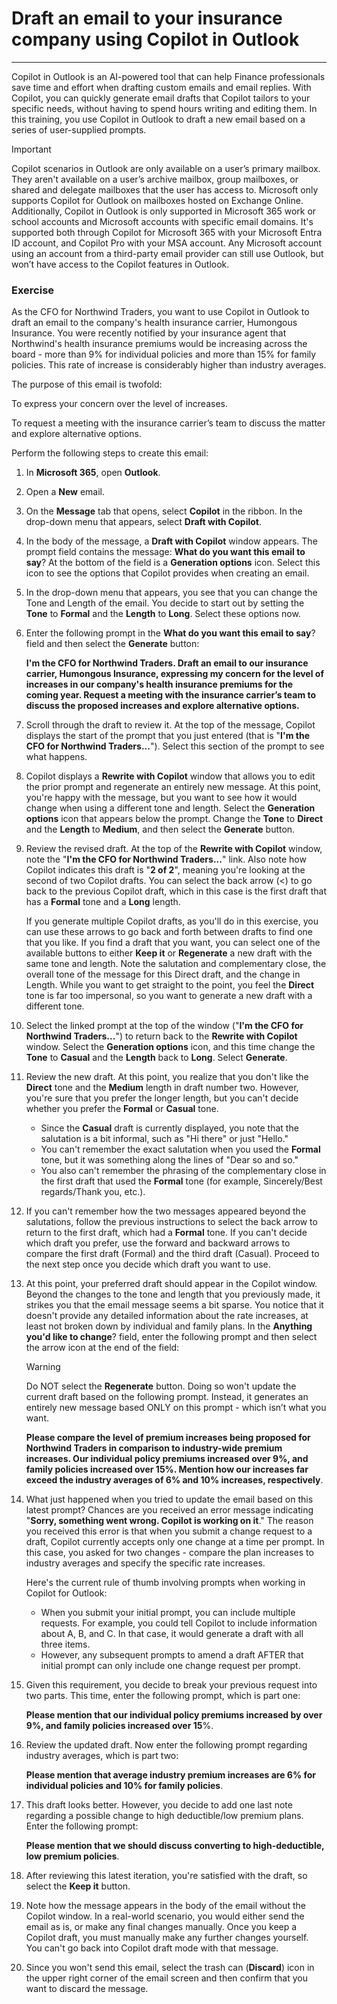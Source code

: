 # Draft an email to your insurance company using Copilot in Outlook
---
Copilot in Outlook is an AI-powered tool that can help Finance professionals save time and effort when drafting custom emails and email replies. With Copilot, you can quickly generate email drafts that Copilot tailors to your specific needs, without having to spend hours writing and editing them. In this training, you use Copilot in Outlook to draft a new email based on a series of user-supplied prompts.

> [!IMPORTANT]
> Copilot scenarios in Outlook are only available on a user’s primary mailbox. They aren't available on a user’s archive mailbox, group mailboxes, or shared and delegate mailboxes that the user has access to. Microsoft only supports Copilot for Outlook on mailboxes hosted on Exchange Online. Additionally, Copilot in Outlook is only supported in Microsoft 365 work or school accounts and Microsoft accounts with specific email domains. It's supported both through Copilot for Microsoft 365 with your Microsoft Entra ID account, and Copilot Pro with your MSA account. Any Microsoft account using an account from a third-party email provider can still use Outlook, but won’t have access to the Copilot features in Outlook.

### Exercise

As the CFO for Northwind Traders, you want to use Copilot in Outlook to draft an email to the company's health insurance carrier, Humongous Insurance. You were recently notified by your insurance agent that Northwind's health insurance premiums would be increasing across the board - more than 9% for individual policies and more than 15% for family policies. This rate of increase is considerably higher than industry averages.

The purpose of this email is twofold:

To express your concern over the level of increases.

To request a meeting with the insurance carrier’s team to discuss the matter and explore alternative options.

Perform the following steps to create this email:

1.  In **Microsoft 365**, open **Outlook**.
2.  Open a **New** email.
3.  On the **Message** tab that opens, select **Copilot** in the ribbon. In the drop-down menu that appears, select **Draft with Copilot**.
4.  In the body of the message, a **Draft with Copilot** window appears. The prompt field contains the message: **What do you want this email to say**? At the bottom of the field is a **Generation options** icon. Select this icon to see the options that Copilot provides when creating an email.
5.  In the drop-down menu that appears, you see that you can change the Tone and Length of the email. You decide to start out by setting the **Tone** to **Formal** and the **Length** to **Long**. Select these options now.
6.  Enter the following prompt in the **What do you want this email to say**? field and then select the **Generate** button:
    
    **I'm the CFO for Northwind Traders. Draft an email to our insurance carrier, Humongous Insurance, expressing my concern for the level of increases in our company's health insurance premiums for the coming year. Request a meeting with the insurance carrier’s team to discuss the proposed increases and explore alternative options.** 
7.  Scroll through the draft to review it. At the top of the message, Copilot displays the start of the prompt that you just entered (that is "**I'm the CFO for Northwind Traders...**"). Select this section of the prompt to see what happens.
8.  Copilot displays a **Rewrite with Copilot** window that allows you to edit the prior prompt and regenerate an entirely new message. At this point, you're happy with the message, but you want to see how it would change when using a different tone and length. Select the **Generation options** icon that appears below the prompt. Change the **Tone** to **Direct** and the **Length** to **Medium**, and then select the **Generate** button.
9.  Review the revised draft. At the top of the **Rewrite with Copilot** window, note the "**I'm the CFO for Northwind Traders...**" link. Also note how Copilot indicates this draft is "**2 of 2**", meaning you're looking at the second of two Copilot drafts. You can select the back arrow (&lt;) to go back to the previous Copilot draft, which in this case is the first draft that has a **Formal** tone and a **Long** length.
    
    If you generate multiple Copilot drafts, as you'll do in this exercise, you can use these arrows to go back and forth between drafts to find one that you like. If you find a draft that you want, you can select one of the available buttons to either **Keep it** or **Regenerate** a new draft with the same tone and length. Note the salutation and complementary close, the overall tone of the message for this Direct draft, and the change in Length. While you want to get straight to the point, you feel the **Direct** tone is far too impersonal, so you want to generate a new draft with a different tone.
10. Select the linked prompt at the top of the window ("**I'm the CFO for Northwind Traders...**") to return back to the **Rewrite with Copilot** window. Select the **Generation options** icon, and this time change the **Tone** to **Casual** and the **Length** back to **Long**. Select **Generate**.
11. Review the new draft. At this point, you realize that you don't like the **Direct** tone and the **Medium** length in draft number two. However, you're sure that you prefer the longer length, but you can't decide whether you prefer the **Formal** or **Casual** tone.
     -  Since the **Casual** draft is currently displayed, you note that the salutation is a bit informal, such as "Hi there" or just "Hello."
     -  You can't remember the exact salutation when you used the **Formal** tone, but it was something along the lines of "Dear so and so."
     -  You also can't remember the phrasing of the complementary close in the first draft that used the **Formal** tone (for example, Sincerely/Best regards/Thank you, etc.).
12. If you can't remember how the two messages appeared beyond the salutations, follow the previous instructions to select the back arrow to return to the first draft, which had a **Formal** tone. If you can't decide which draft you prefer, use the forward and backward arrows to compare the first draft (Formal) and the third draft (Casual). Proceed to the next step once you decide which draft you want to use.
13. At this point, your preferred draft should appear in the Copilot window. Beyond the changes to the tone and length that you previously made, it strikes you that the email message seems a bit sparse. You notice that it doesn't provide any detailed information about the rate increases, at least not broken down by individual and family plans. In the **Anything you'd like to change**? field, enter the following prompt and then select the arrow icon at the end of the field:
    
    > [!WARNING]
    > Do NOT select the **Regenerate** button. Doing so won't update the current draft based on the following prompt. Instead, it generates an entirely new message based ONLY on this prompt - which isn’t what you want.
    
    **Please compare the level of premium increases being proposed for Northwind Traders in comparison to industry-wide premium increases. Our individual policy premiums increased over 9%, and family policies increased over 15%. Mention how our increases far exceed the industry averages of 6% and 10% increases, respectively**.
14. What just happened when you tried to update the email based on this latest prompt? Chances are you received an error message indicating "**Sorry, something went wrong. Copilot is working on it**." The reason you received this error is that when you submit a change request to a draft, Copilot currently accepts only one change at a time per prompt. In this case, you asked for two changes - compare the plan increases to industry averages and specify the specific rate increases.
    
    Here's the current rule of thumb involving prompts when working in Copilot for Outlook:
    
    
     -  When you submit your initial prompt, you can include multiple requests. For example, you could tell Copilot to include information about A, B, and C. In that case, it would generate a draft with all three items.
     -  However, any subsequent prompts to amend a draft AFTER that initial prompt can only include one change request per prompt.
15. Given this requirement, you decide to break your previous request into two parts. This time, enter the following prompt, which is part one:
    
    **Please mention that our individual policy premiums increased by over 9%, and family policies increased over 15**%.
16. Review the updated draft. Now enter the following prompt regarding industry averages, which is part two:
    
    **Please mention that average industry premium increases are 6% for individual policies and 10% for family policies**.
17. This draft looks better. However, you decide to add one last note regarding a possible change to high deductible/low premium plans. Enter the following prompt:
    
    **Please mention that we should discuss converting to high-deductible, low premium policies**.
18. After reviewing this latest iteration, you're satisfied with the draft, so select the **Keep it** button.
19. Note how the message appears in the body of the email without the Copilot window. In a real-world scenario, you would either send the email as is, or make any final changes manually. Once you keep a Copilot draft, you must manually make any further changes yourself. You can't go back into Copilot draft mode with that message.
20. Since you won't send this email, select the trash can (**Discard**) icon in the upper right corner of the email screen and then confirm that you want to discard the message.
